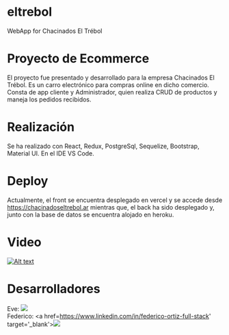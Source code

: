 # eltrebol
WebApp for Chacinados El Trébol

# Proyecto de Ecommerce
El proyecto fue presentado y desarrollado para la empresa Chacinados El Trébol. Es un carro electrónico para compras online en dicho comercio. Consta de app cliente y Administrador, quien realiza CRUD de productos y maneja los pedidos recibidos.

# Realización
Se ha realizado con React, Redux, PostgreSql, Sequelize, Bootstrap, Material UI. En el IDE VS Code.

# Deploy
Actualmente, el front se encuentra desplegado en vercel y se accede desde https://chacinadoseltrebol.ar mientras que, el back ha sido desplegado y, junto con la base de datos se encuentra alojado en heroku.

# Video
[![Alt text](https://img.youtube.com/vi/8UjP-OYXSik/0.jpg)](https://www.youtube.com/watch?v=8UjP-OYXSik)

# Desarrolladores
Eve: 
<a href='https://www.linkedin.com/in/eve-real' target='_blank'><img src='https://img.shields.io/badge/LinkedIn-0077B5?style=for-the-badge&logo=linkedin&logoColor=white' /></a><br/>
Federico: 
<a href=https://www.linkedin.com/in/federico-ortiz-full-stack' target='_blank'><img src='https://img.shields.io/badge/LinkedIn-0077B5?style=for-the-badge&logo=linkedin&logoColor=white' /></a>
